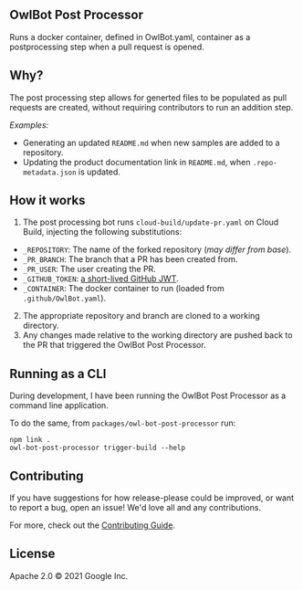 ## OwlBot Post Processor

Runs a docker container, defined in OwlBot.yaml, container as a postprocessing
step when a pull request is opened.

## Why?

The post processing step allows for generted files to be populated as pull
requests are created, without requiring contributors to run an addition step.

*Examples:*

* Generating an updated `README.md` when new samples are added to a repository.
* Updating the product documentation link in `README.md`, when
  `.repo-metadata.json` is updated.

## How it works

1. The post processing bot runs `cloud-build/update-pr.yaml` on Cloud Build,
injecting the following substitutions:

* `_REPOSITORY`: The name of the forked repository (_may differ from base_).
* `_PR_BRANCH`: The branch that a PR has been created from.
* `_PR_USER`: The user creating the PR.
* `_GITHUB_TOKEN`: [a short-lived GitHub JWT](https://docs.github.com/en/free-pro-team@latest/developers/apps/authenticating-with-github-apps).
* `_CONTAINER`: The docker container to run (loaded from `.github/OwlBot.yaml`).

2. The appropriate repository and branch are cloned to a working directory.
3. Any changes made relative to the working directory are pushed back to
  the PR that triggered the OwlBot Post Processor.

## Running as a CLI

During development, I have been running the OwlBot Post Processor as a command
line application.

To do the same, from `packages/owl-bot-post-processor` run:

```
npm link .
owl-bot-post-processor trigger-build --help
```

## Contributing

If you have suggestions for how release-please could be improved, or want to
report a bug, open an issue! We'd love all and any contributions.

For more, check out the [Contributing Guide](CONTRIBUTING.md).

## License

Apache 2.0 © 2021 Google Inc.
